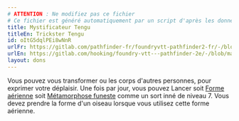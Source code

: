 ```yaml
---
# ATTENTION : Ne modifiez pas ce fichier
# Ce fichier est généré automatiquement par un script d'après les données du module Foundry VTT officiel et de sa traduction
title: Mystificateur Tengu
titleEn: Trickster Tengu
id: oItG5dqlPEi8wNnR
urlFr: https://gitlab.com/pathfinder-fr/foundryvtt-pathfinder2-fr/-/blob/master/data/feats/oItG5dqlPEi8wNnR.htm
urlEn: https://gitlab.com/hooking/foundry-vtt---pathfinder-2e/-/blob/master/packs/data/feats.db/trickster-tengu.json
layout: dons
---
```

Vous pouvez vous transformer ou les corps d'autres personnes, pour exprimer votre déplaisir. Une fois par jour, vous pouvez Lancer soit [Forme aérienne](../sorts/forme-aérienne.md) soit [Métamorphose funeste](../sorts/métamorphose-funeste.md) comme un sort inné de niveau 7. Vous devez prendre la forme d'un oiseau lorsque vous utilisez cette forme aérienne.
